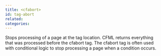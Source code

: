 ```yaml
---
title: <cfabort>
id: tag-abort
related:
categories:
---
```


Stops processing of a page at the tag location. CFML returns everything that was processed before the cfabort tag. The cfabort tag is often used with conditional logic to stop processing a page when a condition occurs.